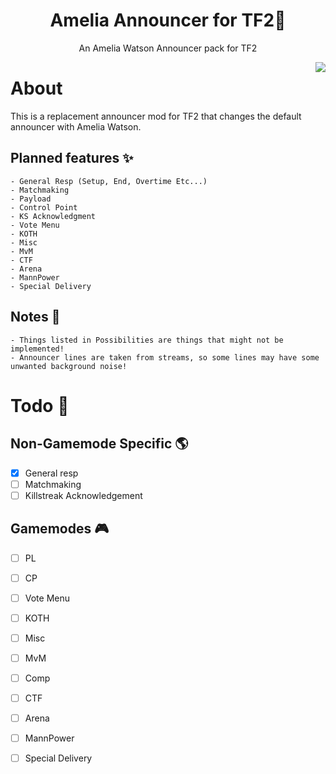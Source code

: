<h1 align=center>Amelia Announcer for TF2🔎</h1>

<p align=center>An Amelia Watson Announcer pack for TF2</p>

<img align=right src="https://static.wikia.nocookie.net/axl-univers-world/images/c/c9/Smol_Ame.png" />

# About

This is a replacement announcer mod for TF2 that changes the default announcer with Amelia Watson.

## Planned features :sparkles:

    - General Resp (Setup, End, Overtime Etc...)
    - Matchmaking
    - Payload
    - Control Point
    - KS Acknowledgment
    - Vote Menu
    - KOTH
    - Misc
    - MvM
    - CTF
    - Arena
    - MannPower
    - Special Delivery

## Notes :memo:

    - Things listed in Possibilities are things that might not be implemented!
    - Announcer lines are taken from streams, so some lines may have some unwanted background noise!

# Todo :construction:

## Non-Gamemode Specific 🌎

- [x] General resp
- [ ] Matchmaking
- [ ] Killstreak Acknowledgement

## Gamemodes 🎮

- [ ] PL
- [ ] CP
- [ ] Vote Menu
- [ ] KOTH
- [ ] Misc
- [ ] MvM
- [ ] Comp
- [ ] CTF
- [ ] Arena
- [ ] MannPower
- [ ] Special Delivery

